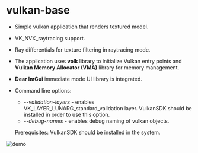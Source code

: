 # vulkan-base

* Simple vulkan application that renders textured model.
* VK_NVX_raytracing support.
* Ray differentials for texture filtering in raytracing mode.
* The application uses __volk__ library to initialize Vulkan entry points and __Vulkan Memory Allocator (VMA)__ library for memory management.
* __Dear ImGui__ immediate mode UI library is integrated.
* Command line options:
  - _--validation-layers_ - enables VK_LAYER_LUNARG_standard_validation layer. VulkanSDK should be installed in order to use this option.
  - _--debug-names_ - enables debug naming of vulkan objects.
  
  Prerequisites:
  VulkanSDK should be installed in the system.

![demo](https://user-images.githubusercontent.com/4964024/48589081-23097f00-e93a-11e8-8e11-7d25872919ac.png)
